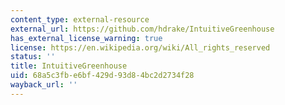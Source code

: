 ```yaml
---
content_type: external-resource
external_url: https://github.com/hdrake/IntuitiveGreenhouse
has_external_license_warning: true
license: https://en.wikipedia.org/wiki/All_rights_reserved
status: ''
title: IntuitiveGreenhouse
uid: 68a5c3fb-e6bf-429d-93d8-4bc2d2734f28
wayback_url: ''
---
```


